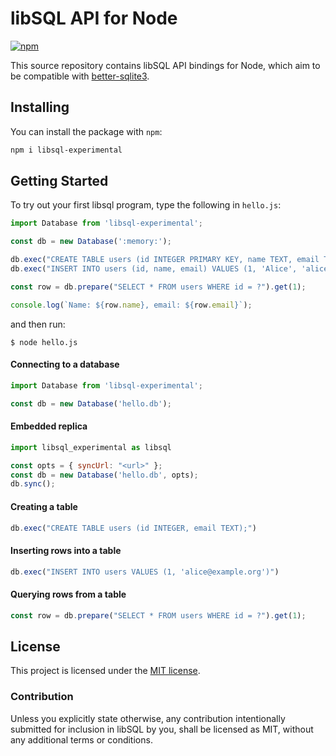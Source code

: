# libSQL API for Node

[![npm](https://badge.fury.io/js/libsql-experimental.svg)](https://badge.fury.io/js/libsql-experimental)

This source repository contains libSQL API bindings for Node, which aim to be compatible with [better-sqlite3](https://github.com/WiseLibs/better-sqlite3/).

## Installing

You can install the package with `npm`:

```sh
npm i libsql-experimental
```

## Getting Started

To try out your first libsql program, type the following in `hello.js`:

```javascript
import Database from 'libsql-experimental';

const db = new Database(':memory:');

db.exec("CREATE TABLE users (id INTEGER PRIMARY KEY, name TEXT, email TEXT)");
db.exec("INSERT INTO users (id, name, email) VALUES (1, 'Alice', 'alice@example.org')");

const row = db.prepare("SELECT * FROM users WHERE id = ?").get(1);

console.log(`Name: ${row.name}, email: ${row.email}`);
```

and then run:

```shell
$ node hello.js
```

#### Connecting to a database

```javascript
import Database from 'libsql-experimental';

const db = new Database('hello.db');
````

#### Embedded replica

```javascript
import libsql_experimental as libsql

const opts = { syncUrl: "<url>" };
const db = new Database('hello.db', opts);
db.sync();
```

#### Creating a table

```javascript
db.exec("CREATE TABLE users (id INTEGER, email TEXT);")
```

#### Inserting rows into a table

```javascript
db.exec("INSERT INTO users VALUES (1, 'alice@example.org')")
```

#### Querying rows from a table

```javascript
const row = db.prepare("SELECT * FROM users WHERE id = ?").get(1);
```

## License

This project is licensed under the [MIT license].

### Contribution

Unless you explicitly state otherwise, any contribution intentionally submitted
for inclusion in libSQL by you, shall be licensed as MIT, without any additional
terms or conditions.

[MIT license]: https://github.com/libsql/libsql-experimental-node/blob/main/LICENSE.md

